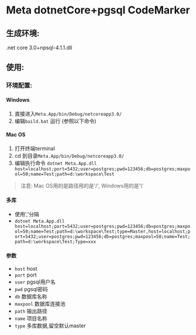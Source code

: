 # Meta dotnetCore+pgsql CodeMarker
## 生成环境:
.net core 3.0+npsql-4.1.1.dll
## 使用: 
### 环境配置: 
#### Windows
1. 直接进入`Meta.App/bin/Debug/netcoreapp3.0/`
2. 编辑`build.bat` 运行 (参照以下命令)
#### Mac OS
1. 打开终端terminal
2. cd 到目录`Meta.App/bin/Debug/netcoreapp3.0/`
3. 编辑执行命令
`dotnet Meta.App.dll host=localhost;port=5432;user=postgres;pwd=123456;db=postgres;maxpool=50;name=Test;path=d:\workspace\Test`
> 注意: Mac OS用的是路径用的是'/', Windows用的是'\\'

#### 多库
- 使用','分隔
- `dotnet Meta.App.dll host=localhost;port=5432;user=postgres;pwd=123456;db=postgres;maxpool=50;name=Test;path=d:\workspace\Test;type=Master,host=localhost;port=5432;user=postgres;pwd=123456;db=postgres;maxpool=50;name=Test;path=d:\workspace\Test;Type=xxx`
#### 参数
- `host` host
- `port` port
- `user` pgsql用户名
- `pwd` pgsql密码
- `db` 数据库名称
- `maxpool` 数据库连接池
- `path` 输出路径
- `name` 项目名称
- `type` 多库数据,留空默认master

